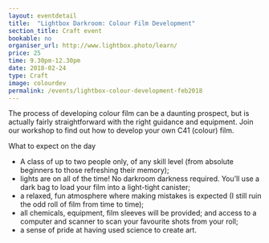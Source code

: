 ```yaml
---
layout: eventdetail
title:  "Lightbox Darkroom: Colour Film Development"
section_title: Craft event
bookable: no
organiser_url: http://www.lightbox.photo/learn/
price: 25
time: 9.30pm-12.30pm
date: 2018-02-24
type: Craft
image: colourdev
permalink: /events/lightbox-colour-development-feb2018
---
```


The process of developing colour film can be a daunting prospect, but is actually fairly straightforward with the right guidance and equipment. Join our workshop to find out how to develop your own C41 (colour) film.

What to expect on the day

- A class of up to two people only, of any skill level (from absolute beginners to those refreshing their memory);
- lights are on all of the time! No darkroom darkness required. You’ll use a dark bag to load your film into a light-tight canister;
- a relaxed, fun atmosphere where making mistakes is expected (I still ruin the odd roll of film from time to time);
- all chemicals, equipment, film sleeves will be provided; and access to a computer and scanner to scan your favourite shots from your roll;
- a sense of pride at having used science to create art.

